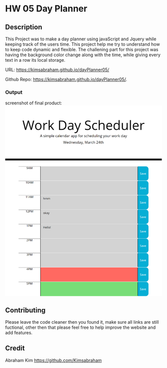 # HW 05 Day Planner

## Description

This Project was to make a day planner using javaScript and Jquery while keeping track of the users time. This project help me try to understand how to keep code dynamic and flexible. The challening part for this project was having the background color change along with the time, while giving every text in a row its local storage.

URL: https://kimsabraham.github.io/dayPlanner05/

Github Repo: https://kimsabraham.github.io/dayPlanner05/.

### Output

screenshot of final product:
<img src = "Assets\kimsabraham.github.io_dayPlanner05_.png">

## Contributing

Please leave the code cleaner then you found it, make sure all links are still fuctional, other then that please feel free to help improve the website and add features.

## Credit

Abraham Kim
https://github.com/Kimsabraham
